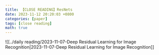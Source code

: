```yaml
---
title: 【CLOSE READING】ResNets
date: 2023-11-12 20:20:03 +0800
categories: [paper]
tags: [close reading]
math: true
---
```




![[../daily reading/2023-11-07-Deep Residual Learning for Image Recognition|2023-11-07-Deep Residual Learning for Image Recognition]] 